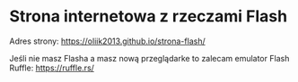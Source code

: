 # Strona internetowa z rzeczami Flash

Adres strony: https://oliik2013.github.io/strona-flash/

Jeśli nie masz Flasha a masz nową przeglądarke to zalecam emulator Flash Ruffle: https://ruffle.rs/